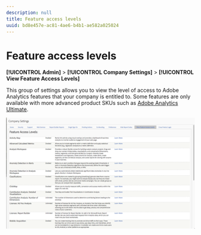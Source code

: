 ```yaml
---
description: null
title: Feature access levels
uuid: bd8e457e-ac81-4ae6-b4b1-ae582a025024
---
```


# Feature access levels

**[!UICONTROL Admin]** > **[!UICONTROL Company Settings]** > **[!UICONTROL View Feature Access Levels]**

This group of settings allows you to view the level of access to Adobe Analytics features that your company is entitled to. Some features are only available with more advanced product SKUs such as [Adobe Analytics Ultimate](https://www.adobe.com/data-analytics-cloud/analytics/ultimate.html).

![](assets/feature-access-levels.png)

